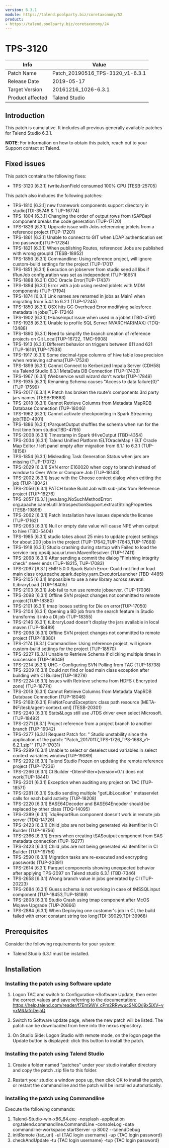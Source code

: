 ```yaml
---
version: 6.3.1
module: https://talend.poolparty.biz/coretaxonomy/52
product:
- https://talend.poolparty.biz/coretaxonomy/24
---
```


# TPS-3120 <!-- mandatory -->

| Info             | Value |
| ---------------- | ---------------- |
| Patch Name       | Patch\_20190516\_TPS-3120\_v1-6.3.1 |
| Release Date     | 2019-05-17 |
| Target Version   | 20161216_1026-6.3.1 |
| Product affected | Talend Studio |

## Introduction <!-- mandatory -->

This patch is cumulative. It includes all previous generally available patches for Talend Studio 6.3.1.

**NOTE**: For information on how to obtain this patch, reach out to your Support contact at Talend.

## Fixed issues <!-- mandatory -->

This patch contains the following fixes:

- TPS-3120 [6.3.1] twriteJsonField consumed 100% CPU (TESB-25705)

This patch also includes the following patches:

- TPS-1810 [6.3.1] new framework components support directory in studio(TDI-35748 & TUP-16774)
- TPS-1804 [6.3.1] Changing the order of output rows from tSAPBapi component breaks the code generation (TUP-17120)
- TPS-1826 [6.3.1] Upgrade issue with Jobs referencing joblets from a reference project (TUP-17201)
- TPS-1861 [6.3.1] Unable to connect to GIT when LDAP authentication set (no password)(TUP-17284)
- TPS-1821 [6.3.1] When publishing Routes, referenced Jobs are published with wrong groupId (TESB-18952)
- TPS-1856 [6.3.1] Commandline: Using reference project, will ignore custom-build settings for the project (TUP-17017
- TPS-1851 [6.3.1] Execution on jobserver from studio send all libs if tRunJob configuration was set as independent (TUP-16651)
- TPS-1888 [6.3.1] CDC Oracle Error(TUP-17437)
- TPS-1894 [6.3.1] Error with a job using nested joblets with MDM components (TUP-17194)
- TPS-1874 [6.3.1] Link names are renamed in jobs as Main1 when migrating from 5.4.1 to 6.2.1 (TUP-17245)
- TPS-1850 [6.3.1] OSX hits GC Overhead Error modifying salesforce metadata in jobs(TUP-17246)
- TPS-1902 [6.3.1] tHbaseinput issue when used in a joblet (TBD-4791)
- TPS-1928 [6.3.1] Unable to profile SQL Server NVARCHAR(MAX) (TDQ-13488)
- TPS-1890 [6.3.1] Need to simplify the branch creation of reference projects on Git Local(TUP-16722, TMC-9908)
- TPS-1913 [6.3.1] Different behavior on triggers between 611 and 621 (TUP-16161,TUP-17538)
- TPS-1917 [6.3.1] Some decimal-type columns of hive table lose precision when retrieving schema(TUP-17524)
- TPS-1899 [6.3.1] Cannot Connect to Kerberized Impala Server (CDH58) via Talend Studio 6.3.1 MetaData DB Connection (TUP-17433)
- TPS-1967 [6.3.1] tWebservice wsdl wizard don't works(TUP-17849)
- TPS-1935 [6.3.1] Renaming Schema causes "Access to data failure{0}"(TUP-17599)
- TPS-2017 [6.3.1] A Patch has broken the route's components 3rd party jars names (TESB-19863)
- TPS-2018 [6.3.1] Cannot Retrieve Columns from Metadata MapRDB Database Connection (TUP-18046)
- TPS-1962 [6.3.1] Cannot activate checkpointing in Spark Streaming job(TBD-4901)
- TPS-1886 [6.3.1] tParquetOutput shuffles the schema when run for the first time from studio(TBD-4795)
- TPS-2008 [6.3.1] Timestamp in Spark tHiveOutput (TBD-4354)
- TPS-2034 [6.3.1] Talend Unified Platform	tELTOracleMap / ELT Oracle Map Editor / left panel empty after migration from 6.1.1 to 6.3.1 (TUP-18158)
- TPS-1854 [6.3.1] Misleading Task Generation Status when jars are missing (TUP-17072)
- TPS-2029 [6.3.1] SVN error E160020 when copy to branch instead of window to Over Write or Compare Job (TUP-18143)
- TPS-2002 [6.3.1] Issue with the Choose context dialog when editing the job (TUP-18042)
- TPS-2056 [6.3.1] PATCH broke Build Job with sub-jobs from Reference project (TUP-18276)
- TPS-2057 [6.3.1] java.lang.NoSuchMethodError: org.apache.camel.util.IntrospectionSupport.extractStringProperties (TESB-19898)
- TPS-2062 [6.3.1] Patch installation have issues depends the license (TUP-17162)
- TPS-2063 [6.3.1] Null or empty date value will cause NPE when output to hive (TBD-5404)
- TPS-1985 [6.3.1] studio takes about 25 mins to update project settings for about 200 jobs in the project (TUP-17642,TUP-17643,TUP-17668)
- TPS-1918 [6.3.1] Studio crashing during startup with Failed to load the service :org.ops4j.pax.url.mvn.MavenResolver (TUP-17411)
- TPS-2068 [6.3.1] After sending a commit the dialog "Finishing integrity check" never ends (TUP-18215, TUP-17083)
- TPS-2097 [6.3.1] EMR 5.0.0 Spark Batch Error: Could not find or load main class org.apache.spark.deploy.yarn.ExecutorLauncher (TBD-4485)
- TPS-2105 [6.3.1] Impossible to use a new library across several tLibraryLoad (TUP-18405)
- TPS-2103 [6.3.1] Job fail to run use remote jobserver. (TUP-17036)
- TPS-2098 [6.3.1] Offline SVN project changes not committed to remote project(TUP-18380)
- TPS-2101 [6.3.1] tmap looses setting for Die on error(TUP-17050)
- TPS-2104 [6.3.1] Opening a BD job from the search feature in Studio transforms it into a DI job (TUP-18355)
- TPS-2146 [6.3.1] tLibraryLoad doesn't display the jars available in local maven (TUP-18489)
- TPS-2098 [6.3.1] Offline SVN project changes not committed to remote project (TUP-18380)
- TPS-2174 [6.3.1] Commandline: Using reference project, will ignore custom-build settings for the project (TUP-18570)
- TPS-2227 [6.3.1] Unable to Retrieve Schema if clicking multiple times in succession (TUP-18049)
- TPS-2214 [6.3.1] UHG - Configuring SVN Polling from TAC (TUP-18738)
- TPS-2209 [6.3.1] Could not find or load main class exception after building with CI Builder(TUP-18278)
- TPS-2224 [6.3.1] Issues with Retrieve schema from HDFS ( Encrypted zone) (TUP-18774)
- TPS-2018 [6.3.1] Cannot Retrieve Columns from Metadata MapRDB Database Connection (TUP-18046)
- TPS-2168:[6.3.1] FileNotFoundException: class path resource [META-INF/tesb/agent-context.xml] (TESB-20301)
- TPS-2240 [6.3.1] Stats&Logs still use JTDS driver even select Microsoft. (TUP-18492)
- TPS-2271 [6.3.1] Project reference from a project branch to another branch (TUP-19042)
- TPS-2277 [6.3.1] Request Patch for: " Studio unstability since the application of the patch: "Patch_20170117_TPS-1726_TPS-1688_v1-6.2.1.zip"" (TUP-17031)
- TPS-2289 [6.3.1] Unable to select or deselect used variables in select context variables window(TUP-19089)
- TPS-2292 [6.3.1] Talend Studio Frozen on updating the remote reference project (TUP-17236)
- TPS-2266 [6.3.1] CI Builder -DitemFilter=(version=0.1) does not work(TUP-18441)
- TPS-2301 [6.3.1] Exception when auditing any project on TAC (TUP-18571)
- TPS-2281 [6.3.1] Studio sending multiple "getLibLocation" metaservlet calls for each build activity (TUP-18208)
- TPS-2220 [6.3.1] BASE64Decoder and BASE64Encoder should be replaced by other class (TDQ-14095)
- TPS-2389 [6.3.1] TdqReportRun component doesn't work in remote job server (TDQ-14726)
- TPS-2423 [6.3.1] Child jobs are not being generated via itemfilter in CI Builder (TUP-19756)
- TPS-2366 [6.3.1] Errors when creating tSASoutput component from SAS metadata connection (TUP-19277)
- TPS-2423 [6.3.1] Child jobs are not being generated via itemfilter in CI Builder (TUP-19756)
- TPS-2590 [6.3.1] Migration tasks are re-executed and encrypting passwords (TUP-20391)
- TPS-2614 [6.3.1] Parquet components showing unexpected behavior after applying TPS-2097 on Talend studio 6.3.1 (TBD-7346)
- TPS-2658 [6.3.1] Wrong branch value in jobs generated by CI (TUP-20223)
- TPS-2684 [6.3.1] Guess schema is not working in case of tMSSQLinput component (TUP-18453,TUP-18189)
- TPS-2808 [6.3.1] Studio Crash using tmap component after McOS Mojave Upgrade (TUP-20866)
- TPS-2884 [6.3.1] When Deploying one customer's job in CI, the build failed with error: constant string too long(TDI-39029,TDI-39968)

## Prerequisites <!-- mandatory -->

Consider the following requirements for your system:

- Talend Studio 6.3.1 must be installed.

## Installation <!-- mandatory -->

<!--
- Detailed installation steps for the customer.
- If any files need to be backed up before installation, it should be mentioned in this section.
- Two scenarios need to be considered for the installation:
 1. The customer has not yet installed any patch before => provide instructions for this
 2. The customer had installed one previous cumulative patch => provide instructions for this
-->

### Installing the patch using Software update <!-- if applicable -->

1) Logon TAC and switch to Configuration->Software Update, then enter the correct values and save referring to the documentation: https://help.talend.com/reader/f7Em9WV_cPm2RRywucSN0Q/j9x5iXV~vyxMlUafnDejaQ

2) Switch to Software update page, where the new patch will be listed. The patch can be downloaded from here into the nexus repository.

3) On Studio Side: Logon Studio with remote mode, on the logon page the Update button is displayed: click this button to install the patch.

### Installing the patch using Talend Studio <!-- if applicable -->

1) Create a folder named "patches" under your studio installer directory and copy the patch .zip file to this folder.

2) Restart your studio: a window pops up, then click OK to install the patch, or restart the commandline and the patch will be installed automatically.

### Installing the patch using Commandline <!-- if applicable -->

Execute the following commands:

1. Talend-Studio-win-x86_64.exe -nosplash -application org.talend.commandline.CommandLine -consoleLog -data commandline-workspace startServer -p 8002 --talendDebug
2. initRemote {tac_url} -ul {TAC login username} -up {TAC login password}
3. checkAndUpdate -tu {TAC login username} -tup {TAC login password}
